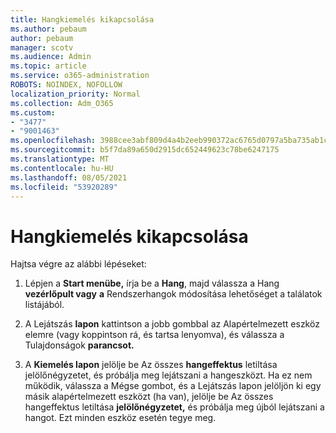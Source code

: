 ```yaml
---
title: Hangkiemelés kikapcsolása
ms.author: pebaum
author: pebaum
manager: scotv
ms.audience: Admin
ms.topic: article
ms.service: o365-administration
ROBOTS: NOINDEX, NOFOLLOW
localization_priority: Normal
ms.collection: Adm_O365
ms.custom:
- "3477"
- "9001463"
ms.openlocfilehash: 3988cee3abf809d4a4b2eeb990372ac6765d0797a5ba735ab1c089abb6e81bb8
ms.sourcegitcommit: b5f7da89a650d2915dc652449623c78be6247175
ms.translationtype: MT
ms.contentlocale: hu-HU
ms.lasthandoff: 08/05/2021
ms.locfileid: "53920289"
---
```

# <a name="turn-off-audio-enhancement"></a>Hangkiemelés kikapcsolása

Hajtsa végre az alábbi lépéseket:

1. Lépjen a **Start menübe,** írja be a **Hang**, majd válassza a Hang **vezérlőpult vagy** **a** Rendszerhangok módosítása lehetőséget a találatok listájából.

2. A Lejátszás **lapon** kattintson a jobb gombbal az Alapértelmezett eszköz elemre (vagy koppintson rá, és tartsa lenyomva), és válassza a Tulajdonságok **parancsot.**

3. A **Kiemelés lapon** jelölje be Az összes **hangeffektus** letiltása jelölőnégyzetet, és próbálja meg lejátszani a hangeszközt. Ha ez nem működik,  válassza a  Mégse gombot, és a Lejátszás lapon jelöljön ki egy másik alapértelmezett eszközt (ha van), jelölje be Az összes hangeffektus letiltása **jelölőnégyzetet,** és próbálja meg újból lejátszani a hangot. Ezt minden eszköz esetén tegye meg.
